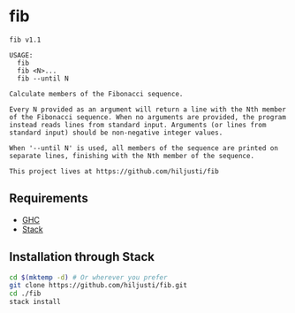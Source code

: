 # fib

```text
fib v1.1

USAGE:
  fib
  fib <N>...
  fib --until N

Calculate members of the Fibonacci sequence.

Every N provided as an argument will return a line with the Nth member
of the Fibonacci sequence. When no arguments are provided, the program
instead reads lines from standard input. Arguments (or lines from
standard input) should be non-negative integer values.

When '--until N' is used, all members of the sequence are printed on
separate lines, finishing with the Nth member of the sequence.

This project lives at https://github.com/hiljusti/fib
```

## Requirements

- [GHC](https://www.haskell.org/downloads/)
- [Stack](https://docs.haskellstack.org/en/stable/README/)

## Installation through Stack

```bash
cd $(mktemp -d) # Or wherever you prefer
git clone https://github.com/hiljusti/fib.git
cd ./fib
stack install
```
